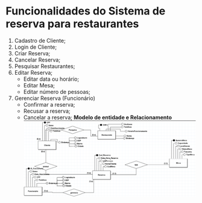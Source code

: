 # Funcionalidades do Sistema de reserva para restaurantes
1. Cadastro de Cliente; 
2. Login de Cliente; 
3. Criar Reserva; 
4. Cancelar Reserva; 
5. Pesquisar Restaurantes; 
6. Editar Reserva; 
	- Editar data ou horário; 
 	- Editar Mesa; 
 	- Editar número de pessoas; 
7. Gerenciar Reserva (Funcionário) 
 	- Confirmar a reserva; 
 	- Recusar a reserva; 
 	- Cancelar a reserva;
**Modelo de entidade e Relacionamento**
![Modelo de entidade e relacionamento](/assets/MER-restaurante.png)


